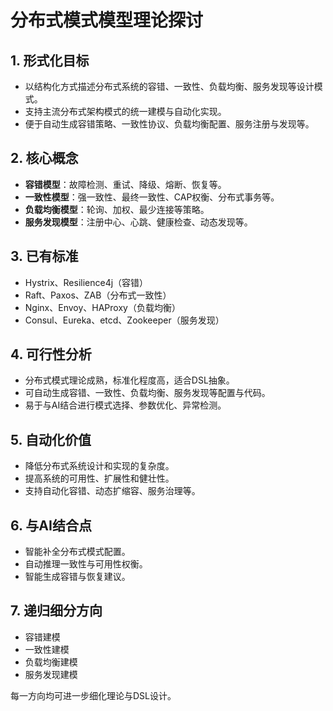 # 分布式模式模型理论探讨

## 1. 形式化目标

- 以结构化方式描述分布式系统的容错、一致性、负载均衡、服务发现等设计模式。
- 支持主流分布式架构模式的统一建模与自动化实现。
- 便于自动生成容错策略、一致性协议、负载均衡配置、服务注册与发现等。

## 2. 核心概念

- **容错模型**：故障检测、重试、降级、熔断、恢复等。
- **一致性模型**：强一致性、最终一致性、CAP权衡、分布式事务等。
- **负载均衡模型**：轮询、加权、最少连接等策略。
- **服务发现模型**：注册中心、心跳、健康检查、动态发现等。

## 3. 已有标准

- Hystrix、Resilience4j（容错）
- Raft、Paxos、ZAB（分布式一致性）
- Nginx、Envoy、HAProxy（负载均衡）
- Consul、Eureka、etcd、Zookeeper（服务发现）

## 4. 可行性分析

- 分布式模式理论成熟，标准化程度高，适合DSL抽象。
- 可自动生成容错、一致性、负载均衡、服务发现等配置与代码。
- 易于与AI结合进行模式选择、参数优化、异常检测。

## 5. 自动化价值

- 降低分布式系统设计和实现的复杂度。
- 提高系统的可用性、扩展性和健壮性。
- 支持自动化容错、动态扩缩容、服务治理等。

## 6. 与AI结合点

- 智能补全分布式模式配置。
- 自动推理一致性与可用性权衡。
- 智能生成容错与恢复建议。

## 7. 递归细分方向

- 容错建模
- 一致性建模
- 负载均衡建模
- 服务发现建模

每一方向均可进一步细化理论与DSL设计。
